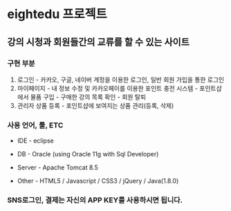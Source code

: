 # eightedu 프로젝트

## 강의 시청과 회원들간의 교류를 할 수 있는 사이트

### 구현 부분
1. 로그인 - 카카오, 구글, 네이버 계정을 이용한 로그인, 일반 회원 가입을 통한 로그인
2. 마이페이지 - 내 정보 수정 및 카카오페이를 이용한 포인트 충전 시스템
             - 포인트샵에서 물품 구입
             - 구매한 강의 목록 확인
             - 회원 탈퇴
3. 관리자 상품 등록 - 포인트샵에 보여지는 상품 관리(등록, 삭제)

### 사용 언어, 툴, ETC
* IDE - eclipse

* DB - Oracle (using Oracle 11g with Sql Developer)

* Server - Apache Tomcat 8.5

* Other - HTML5 / Javascript / CSS3 / jQuery / Java(1.8.0)

### SNS로그인, 결제는 자신의 APP KEY를 사용하시면 됩니다.

